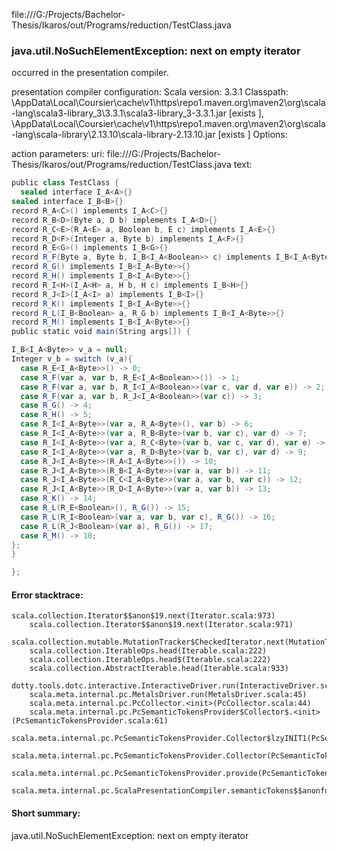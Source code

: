 file:///G:/Projects/Bachelor-Thesis/Ikaros/out/Programs/reduction/TestClass.java
### java.util.NoSuchElementException: next on empty iterator

occurred in the presentation compiler.

presentation compiler configuration:
Scala version: 3.3.1
Classpath:
<HOME>\AppData\Local\Coursier\cache\v1\https\repo1.maven.org\maven2\org\scala-lang\scala3-library_3\3.3.1\scala3-library_3-3.3.1.jar [exists ], <HOME>\AppData\Local\Coursier\cache\v1\https\repo1.maven.org\maven2\org\scala-lang\scala-library\2.13.10\scala-library-2.13.10.jar [exists ]
Options:



action parameters:
uri: file:///G:/Projects/Bachelor-Thesis/Ikaros/out/Programs/reduction/TestClass.java
text:
```scala
public class TestClass {
  sealed interface I_A<A>{}
sealed interface I_B<B>{}
record R_A<C>() implements I_A<C>{}
record R_B<D>(Byte a, D b) implements I_A<D>{}
record R_C<E>(R_A<E> a, Boolean b, E c) implements I_A<E>{}
record R_D<F>(Integer a, Byte b) implements I_A<F>{}
record R_E<G>() implements I_B<G>{}
record R_F(Byte a, Byte b, I_B<I_A<Boolean>> c) implements I_B<I_A<Byte>>{}
record R_G() implements I_B<I_A<Byte>>{}
record R_H() implements I_B<I_A<Byte>>{}
record R_I<H>(I_A<H> a, H b, H c) implements I_B<H>{}
record R_J<I>(I_A<I> a) implements I_B<I>{}
record R_K() implements I_B<I_A<Byte>>{}
record R_L(I_B<Boolean> a, R_G b) implements I_B<I_A<Byte>>{}
record R_M() implements I_B<I_A<Byte>>{}
public static void main(String args[]) {

I_B<I_A<Byte>> v_a = null;
Integer v_b = switch (v_a){
  case R_E<I_A<Byte>>() -> 0; 
  case R_F(var a, var b, R_E<I_A<Boolean>>()) -> 1; 
  case R_F(var a, var b, R_I<I_A<Boolean>>(var c, var d, var e)) -> 2; 
  case R_F(var a, var b, R_J<I_A<Boolean>>(var c)) -> 3; 
  case R_G() -> 4; 
  case R_H() -> 5; 
  case R_I<I_A<Byte>>(var a, R_A<Byte>(), var b) -> 6; 
  case R_I<I_A<Byte>>(var a, R_B<Byte>(var b, var c), var d) -> 7; 
  case R_I<I_A<Byte>>(var a, R_C<Byte>(var b, var c, var d), var e) -> 8; 
  case R_I<I_A<Byte>>(var a, R_D<Byte>(var b, var c), var d) -> 9; 
  case R_J<I_A<Byte>>(R_A<I_A<Byte>>()) -> 10; 
  case R_J<I_A<Byte>>(R_B<I_A<Byte>>(var a, var b)) -> 11; 
  case R_J<I_A<Byte>>(R_C<I_A<Byte>>(var a, var b, var c)) -> 12; 
  case R_J<I_A<Byte>>(R_D<I_A<Byte>>(var a, var b)) -> 13; 
  case R_K() -> 14; 
  case R_L(R_E<Boolean>(), R_G()) -> 15; 
  case R_L(R_I<Boolean>(var a, var b, var c), R_G()) -> 16; 
  case R_L(R_J<Boolean>(var a), R_G()) -> 17; 
  case R_M() -> 18; 
};
}

};
```



#### Error stacktrace:

```
scala.collection.Iterator$$anon$19.next(Iterator.scala:973)
	scala.collection.Iterator$$anon$19.next(Iterator.scala:971)
	scala.collection.mutable.MutationTracker$CheckedIterator.next(MutationTracker.scala:76)
	scala.collection.IterableOps.head(Iterable.scala:222)
	scala.collection.IterableOps.head$(Iterable.scala:222)
	scala.collection.AbstractIterable.head(Iterable.scala:933)
	dotty.tools.dotc.interactive.InteractiveDriver.run(InteractiveDriver.scala:168)
	scala.meta.internal.pc.MetalsDriver.run(MetalsDriver.scala:45)
	scala.meta.internal.pc.PcCollector.<init>(PcCollector.scala:44)
	scala.meta.internal.pc.PcSemanticTokensProvider$Collector$.<init>(PcSemanticTokensProvider.scala:61)
	scala.meta.internal.pc.PcSemanticTokensProvider.Collector$lzyINIT1(PcSemanticTokensProvider.scala:61)
	scala.meta.internal.pc.PcSemanticTokensProvider.Collector(PcSemanticTokensProvider.scala:61)
	scala.meta.internal.pc.PcSemanticTokensProvider.provide(PcSemanticTokensProvider.scala:90)
	scala.meta.internal.pc.ScalaPresentationCompiler.semanticTokens$$anonfun$1(ScalaPresentationCompiler.scala:110)
```
#### Short summary: 

java.util.NoSuchElementException: next on empty iterator